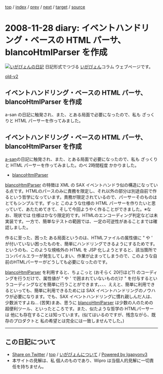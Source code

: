 [top](../index.html) 
 / [index](index.html) 
 / [prev](ig081126.html) 
 / [next](ig081129.html) 
 / [target](http://www.igapyon.jp/igapyon/diary/2008/ig081128.html) 
 / [source](https://github.com/igapyon/diary/blob/master/2008/ig081128.src.md) 

2008-11-28 diary: イベントハンドリング・ベースの HTML パーサ、blancoHtmlParser を作成
=====================================================================================================
[![いがぴょんの日記](http://www.igapyon.jp/igapyon/diary/images/iga200306s.jpg "いがぴょん")](http://www.igapyon.jp/igapyon/diary/memo/memoigapyon.html) 日記形式でつづる [いがぴょん](http://www.igapyon.jp/igapyon/diary/memo/memoigapyon.html)コラム ウェブページです。

[old-v2](ig081128-orig.html)

## イベントハンドリング・ベースの HTML パーサ、blancoHtmlParser を作成

a-san の日記に触発され、また、とある局面で必要になったので、私も ざっくりと HTML パーサーを作ってみました。


## イベントハンドリング・ベースの HTML パーサ、blancoHtmlParser を作成

[a-san](http://d.hatena.ne.jp/a-san/)の日記に触発され、また、とある局面で必要になったので、私も ざっくりと HTML パーサーを作ってみました。のべ
2時間程度 かかりました。

* [blancoHtmlParser](http://www.igapyon.jp/blanco/blancodownload.html#blancoHtmlParser)

[blancoHtmlParser](http://www.igapyon.jp/blanco/blancodownload.html#blancoHtmlParser) の特徴は XML の SAX イベントハンドラ似の構造になっている点です。HTMLのパースのみに責務を限定し、それ以外の部分は別途自前で作るという哲学になっています。責務が限定されているので、パーサーそのものはとてもシンプルです。ずっと このような仕様の HTML パーサーを作りたいと思っていて、あたためてきて、そして今回ようやく作ることができました。※なお、現状では 仕様はかなり限定的です。HTMLのエンコーディング判定などは未実装です。一方で、簡単なテストの範囲では、一定の可逆性があることまでは確認しました。

作るに至った、困った ある局面というのは、HTMLファイルの属性値に " や ' が付いていない困ったものを、簡単にハンドリングできるようにするためです。というのも、このような規格外の
HTML を JSP 化しようとすると、該当箇所でコンパイルエラーが発生してしまい、作業が止まってしまうので、このような自前のHTMLパーサーがどうしても必要になったのです。

[blancoHtmlParser](http://www.igapyon.jp/blanco/blancodownload.html#blancoHtmlParser) を利用すると、ちょこっと (おそらく 20行ほど?) のコーディングを行うだけで、属性値が
" や ' で囲まれていないものだけ " を付与するというコーディングなどを簡単に行うことができます。、、、ええと、簡単に利用できるといっても、簡単に利用できるためには
SAX イベントハンドリングのノウハウが必要になります。でも、SAX イベントハンドリングに慣れ親しんだ人は、少数派ですよね… (苦笑)まあ、思うに [blancoHtmlParser](http://www.igapyon.jp/blanco/blancodownload.html#blancoHtmlParser) は少数の人のための 超便利ツール、といったところです。また、似たような哲学の HTMLパーサーは 他にも存在することは知っています。(似てはいるのですが、残念ながら、既存のプロダクトと 私の希望とは完全には一致しませんでした。)


----------------------------------------------------------------------------------------------------

## この日記について

* [Share on Twitter](https://twitter.com/intent/tweet?hashtags=igapyon%2Cdiary%2C%E3%81%84%E3%81%8C%E3%81%B4%E3%82%87%E3%82%93&text=%E3%82%A4%E3%83%99%E3%83%B3%E3%83%88%E3%83%8F%E3%83%B3%E3%83%89%E3%83%AA%E3%83%B3%E3%82%B0%E3%83%BB%E3%83%99%E3%83%BC%E3%82%B9%E3%81%AE+HTML+%E3%83%91%E3%83%BC%E3%82%B5%E3%80%81blancoHtmlParser+%E3%82%92%E4%BD%9C%E6%88%90&url=http%3A%2F%2Fwww.igapyon.jp%2Figapyon%2Fdiary%2F2008%2Fig081128.html) / [top](../index.html) / [いがぴょんについて](http://www.igapyon.jp/igapyon/diary/memo/memoigapyon.html) / [Powered by Igapyonv3](https://github.com/igapyon/igapyonv3)
* 本サイトの見解は、私 個人のものであり、Wipro は当個人的見解に一切責任を持ちません。 
